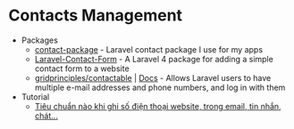 # Contacts Management
* Packages
    - [contact-package](http://goo.gl/MktGjK) - Laravel contact package I use for my apps
    - [Laravel-Contact-Form](http://goo.gl/Jmt5nd) - A Laravel 4 package for adding a simple contact form to a website
    - [gridprinciples/contactable](https://goo.gl/FzwUev) | [Docs](http://contactable.gridprinciples.com/) - Allows Laravel users to have multiple e-mail addresses and phone numbers, and log in with them
* Tutorial
    - [Tiêu chuẩn nào khi ghi số điện thoại website, trong email, tin nhắn, chát...](http://goo.gl/uudcfn)
